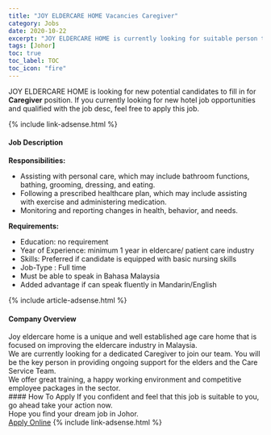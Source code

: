 ```yaml
---
title: "JOY ELDERCARE HOME Vacancies Caregiver" 
category: Jobs 
date: 2020-10-22 
excerpt: "JOY ELDERCARE HOME is currently looking for suitable person to fill in the Caregiver which positioned at Johor" 
tags: [Johor] 
toc: true 
toc_label: TOC 
toc_icon: "fire" 
--- 
```


<p>JOY ELDERCARE HOME is looking for new potential candidates to fill in for <b>Caregiver</b> position. If you currently looking for new hotel job opportunities and qualified with the job desc, feel free to apply this job.
</p>{% include link-adsense.html %} 
<div><div><h4>Job Description</h4></div><div><div><span><div><div><strong>Responsibilities:</strong></div><div><ul><li>Assisting with personal care, which may include bathroom functions, bathing, grooming, dressing, and eating.</li><li>Following a prescribed healthcare plan, which may include assisting with exercise and administering medication.</li><li>Monitoring and reporting changes in health, behavior, and needs.</li></ul><div><strong>Requirements:</strong></div><div><ul><li>Education: no requirement</li><li>Year of Experience: minimum 1 year in eldercare/ patient care industry</li><li>Skills: Preferred if candidate is equipped with basic nursing skills</li><li>Job-Type : Full time</li><li>Must be able to speak in Bahasa Malaysia</li><li>Added advantage if can speak fluently in Mandarin/English</li></ul></div></div></div></span></div></div></div> 
{% include article-adsense.html %} 
<div><div><h4>Company Overview</h4></div><div><div><span><div><div>Joy eldercare home is a unique and well established age care home that is focused on improving the eldercare industry in Malaysia.</div>
<div>We are currently looking for a dedicated Caregiver to join our team. You will be the key person in providing ongoing support for the elders and the Care Service Team.</div>
<div>We offer great training, a happy working environment and competitive employee packages in the sector.</div></div></span></div></div></div> 
#### How To Apply 
If you confident and feel that this job is suitable to you, go ahead take your action now. <br/> 
Hope you find your dream job in Johor. <br/> 
<a href="https://www.jobstreet.com.my/en/job/caregiver-4402628?jobId=jobstreet-my-job-4402628" class="btn btn--info" target="_blank" rel="nofollow noopenner">Apply Online</a> 
{% include link-adsense.html %} 
